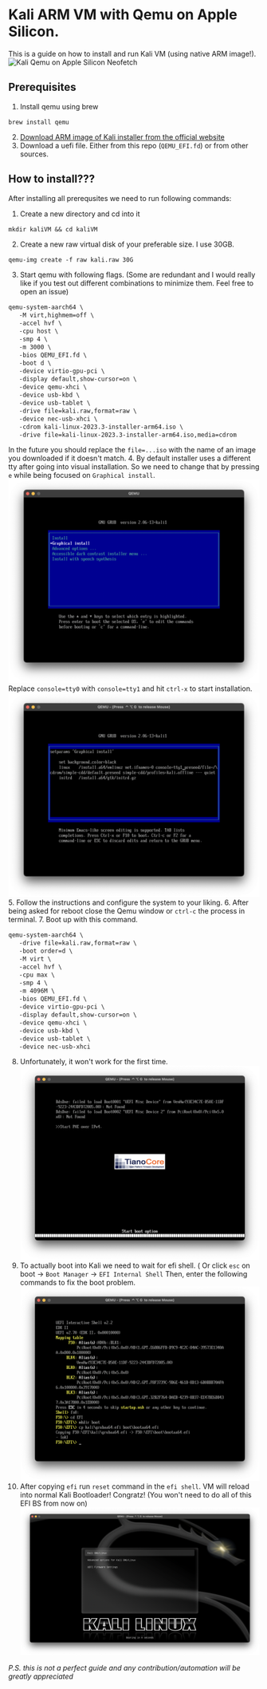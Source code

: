 # Kali ARM VM with Qemu on Apple Silicon.
This is a guide on how to install and run Kali VM (using native ARM image!).
![Kali Qemu on Apple Silicon Neofetch](./images/main.png)

## Prerequisites
1. Install qemu using brew
```console
brew install qemu
```
2. [Download ARM image of Kali installer from the official website](https://www.kali.org/get-kali/#kali-installer-images)
3. Download a uefi file. Either from this repo (`QEMU_EFI.fd`) or from other sources.

## How to install???
After installing all prerequsites we need to run following commands:
1. Create a new directory and cd into it
```console
mkdir kaliVM && cd kaliVM
```
2. Create a new raw virtual disk of your preferable size. I use 30GB.
```console
qemu-img create -f raw kali.raw 30G
```
3. Start qemu with following flags. (Some are redundant and I would really like if you test out different combinations to minimize them. Feel free to open an issue)
```console
qemu-system-aarch64 \
   -M virt,highmem=off \
   -accel hvf \
   -cpu host \
   -smp 4 \
   -m 3000 \
   -bios QEMU_EFI.fd \
   -boot d \
   -device virtio-gpu-pci \
   -display default,show-cursor=on \
   -device qemu-xhci \
   -device usb-kbd \
   -device usb-tablet \
   -drive file=kali.raw,format=raw \
   -device nec-usb-xhci \
   -cdrom kali-linux-2023.3-installer-arm64.iso \
   -drive file=kali-linux-2023.3-installer-arm64.iso,media=cdrom 
```
In the future you should replace the `file=...iso` with the name of an image you downloaded if it doesn't match.
4. By default installer uses a different tty after going into visual installation. So we need to change that by pressing `e` while being focused on `Graphical install`.  
![focus on visual installation](./images/visual.png)
Replace `console=tty0` with `console=tty1` and hit `ctrl-x` to start installation.
![change tty in boot options](./images/options.png)
5. Follow the instructions and configure the system to your liking.
6. After being asked for reboot close the Qemu window or `ctrl-c` the process in terminal.
7. Boot up with this command.
```console
qemu-system-aarch64 \
   -drive file=kali.raw,format=raw \
   -boot order=d \
   -M virt \
   -accel hvf \
   -cpu max \
   -smp 4 \
   -m 4096M \
   -bios QEMU_EFI.fd \
   -device virtio-gpu-pci \
   -display default,show-cursor=on \
   -device qemu-xhci \
   -device usb-kbd \
   -device usb-tablet \
   -device nec-usb-xhci 
```
8. Unfortunately, it won't work for the first time. 
![uefi error](./images/uefi_error.png)
9. To actually boot into Kali we need to wait for efi shell. ( Or click `esc` on boot -> `Boot Manager`  -> `EFI Internal Shell`
Then, enter the following commands to fix the boot problem. 
![efi commands](./images/efi_shell.png)
10. After copying `efi` run `reset` command in the `efi shell`. VM will reload into normal Kali Bootloader! Congratz! (You won't need to do all of this EFI BS from now on)
![kali boot](./images/kali_boot.png)

*P.S. this is not a perfect guide and any contribution/automation will be greatly appreciated*
